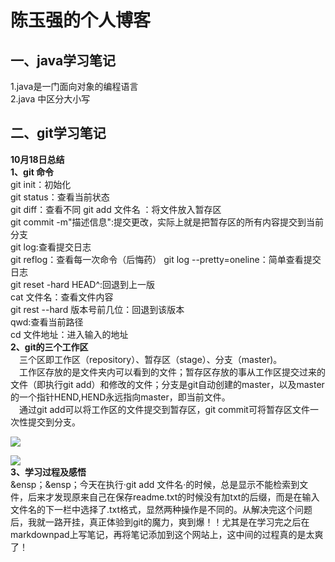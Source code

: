 **陈玉强的个人博客**  
=========  
**一、java学习笔记** 
-------
1.java是一门面向对象的编程语言  
2.java 中区分大小写   

**二、git学习笔记**  
-------

**10月18日总结**  
**1、git 命令**  
git init：初始化  
git status：查看当前状态  
git diff：查看不同
git add 文件名 ：将文件放入暂存区  
git commit -m"描述信息":提交更改，实际上就是把暂存区的所有内容提交到当前分支  
git log:查看提交日志  
git reflog：查看每一次命令（后悔药）
git log --pretty=oneline：简单查看提交日志  
git reset -hard HEAD^:回退到上一版  
cat 文件名：查看文件内容  
git rest --hard 版本号前几位：回退到该版本  
qwd:查看当前路径  
cd 文件地址：进入输入的地址  
**2、git的三个工作区**  
&ensp;&ensp;三个区即工作区（repository）、暂存区（stage）、分支（master)。  
&ensp;&ensp;工作区存放的是文件夹内可以看到的文件；暂存区存放的事从工作区提交过来的文件（即执行git add）和修改的文件；分支是git自动创建的master，以及master的一个指针HEND,HEND永远指向master，即当前文件。  
&ensp;&ensp;通过git add可以将工作区的文件提交到暂存区，git commit可将暂存区文件一次性提交到分支。  

![](https://www.liaoxuefeng.com/files/attachments/919020074026336/0)  
        
![](https://www.liaoxuefeng.com/files/attachments/919020100829536/0)  
**3、学习过程及感悟**  
&ensp；&ensp；今天在执行·git add 文件名·的时候，总是显示不能检索到文件，后来才发现原来自己在保存readme.txt的时候没有加txt的后缀，而是在输入文件名的下一栏中选择了.txt格式，显然两种操作是不同的。从解决完这个问题后，我就一路开挂，真正体验到git的魔力，爽到爆！！尤其是在学习完之后在markdownpad上写笔记，再将笔记添加到这个网站上，这中间的过程真的是太爽了！  
